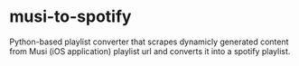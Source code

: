 # musi-to-spotify
Python-based playlist converter that scrapes dynamicly generated content from Musi (iOS application) playlist url and converts it into a spotify playlist.
